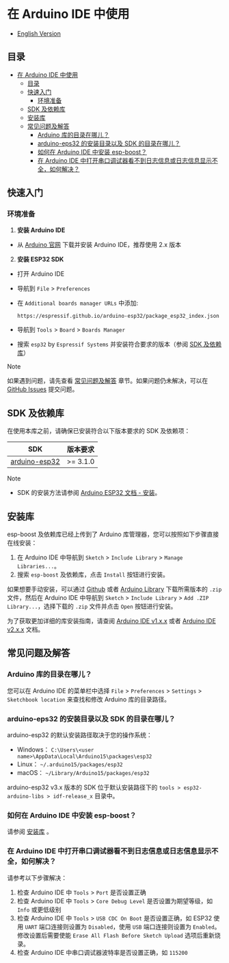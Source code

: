 # 在 Arduino IDE 中使用

* [English Version](./use_with_arduino.md)

## 目录

- [在 Arduino IDE 中使用](#在-arduino-ide-中使用)
  - [目录](#目录)
  - [快速入门](#快速入门)
    - [环境准备](#环境准备)
  - [SDK 及依赖库](#sdk-及依赖库)
  - [安装库](#安装库)
  - [常见问题及解答](#常见问题及解答)
    - [Arduino 库的目录在哪儿？](#arduino-库的目录在哪儿)
    - [arduino-eps32 的安装目录以及 SDK 的目录在哪儿？](#arduino-eps32-的安装目录以及-sdk-的目录在哪儿)
    - [如何在 Arduino IDE 中安装 esp-boost？](#如何在-arduino-ide-中安装-esp-boost)
    - [在 Arduino IDE 中打开串口调试器看不到日志信息或日志信息显示不全，如何解决？](#在-arduino-ide-中打开串口调试器看不到日志信息或日志信息显示不全如何解决)

## 快速入门

### 环境准备

1. **安装 Arduino IDE**

- 从 [Arduino 官网](https://www.arduino.cc/en/software) 下载并安装 Arduino IDE，推荐使用 2.x 版本

2. **安装 ESP32 SDK**

- 打开 Arduino IDE
- 导航到 `File` > `Preferences`
- 在 `Additional boards manager URLs` 中添加:

  ```
  https://espressif.github.io/arduino-esp32/package_esp32_index.json
  ```

- 导航到 `Tools` > `Board` > `Boards Manager`
- 搜索 `esp32` by `Espressif Systems` 并安装符合要求的版本（参阅 [SDK 及依赖库](#sdk-及依赖库)）

> [!NOTE]
> 如果遇到问题，请先查看 [常见问题及解答](#常见问题及解答) 章节。如果问题仍未解决，可以在 [GitHub Issues](https://github.com/espressif/esp-boost/issues) 提交问题。

## SDK 及依赖库

在使用本库之前，请确保已安装符合以下版本要求的 SDK 及依赖项：

|                           **SDK**                           | **版本要求**  |
| ----------------------------------------------------------- | ------------ |
| [arduino-esp32](https://github.com/espressif/arduino-esp32) | >= 3.1.0     |

> [!NOTE]
> * SDK 的安装方法请参阅 [Arduino ESP32 文档 - 安装](https://docs.espressif.com/projects/arduino-esp32/en/latest/installing.html)。

## 安装库

esp-boost 及依赖库已经上传到了 Arduino 库管理器，您可以按照如下步骤直接在线安装：

1. 在 Arduino IDE 中导航到 `Sketch` > `Include Library` > `Manage Libraries...`。
2. 搜索 `esp-boost` 及依赖库，点击 `Install` 按钮进行安装。

如果想要手动安装，可以通过 [Github](https://github.com/espressif/esp-boost) 或者 [Arduino Library](https://www.arduinolibraries.info/libraries/esp-boost) 下载所需版本的 `.zip` 文件，然后在 Arduino IDE 中导航到 `Sketch` > `Include Library` > `Add .ZIP Library...`，选择下载的 `.zip` 文件并点击 `Open` 按钮进行安装。

为了获取更加详细的库安装指南，请查阅 [Arduino IDE v1.x.x](https://docs.arduino.cc/software/ide-v1/tutorials/installing-libraries) 或者 [Arduino IDE v2.x.x](https://docs.arduino.cc/software/ide-v2/tutorials/ide-v2-installing-a-library) 文档。

## 常见问题及解答

### Arduino 库的目录在哪儿？

您可以在 Arduino IDE 的菜单栏中选择 `File` > `Preferences` > `Settings` > `Sketchbook location` 来查找和修改 Arduino 库的目录路径。

### arduino-eps32 的安装目录以及 SDK 的目录在哪儿？

arduino-esp32 的默认安装路径取决于您的操作系统：

- Windows： `C:\Users\<user name>\AppData\Local\Arduino15\packages\esp32`
- Linux： `~/.arduino15/packages/esp32`
- macOS： `~/Library/Arduino15/packages/esp32`

arduino-esp32 v3.x 版本的 SDK 位于默认安装路径下的 `tools > esp32-arduino-libs > idf-release_x` 目录中。

### 如何在 Arduino IDE 中安装 esp-boost？

请参阅 [安装库](#安装库) 。

### 在 Arduino IDE 中打开串口调试器看不到日志信息或日志信息显示不全，如何解决？

请参考以下步骤解决：

1. 检查 Arduino IDE 中 `Tools` > `Port` 是否设置正确
2. 检查 Arduino IDE 中 `Tools` > `Core Debug Level` 是否设置为期望等级，如 `Info` 或更低级别
3. 检查 Arduino IDE 中 `Tools` > `USB CDC On Boot` 是否设置正确，如 ESP32 使用 `UART` 端口连接则设置为 `Disabled`，使用 `USB` 端口连接则设置为 `Enabled`。修改设置后需要使能 `Erase All Flash Before Sketch Upload` 选项后重新烧录。
4. 检查 Arduino IDE 中串口调试器波特率是否设置正确，如 `115200`
